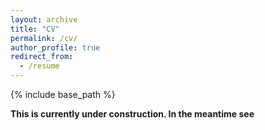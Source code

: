 ```yaml
---
layout: archive
title: "CV"
permalink: /cv/
author_profile: true
redirect_from:
  - /resume
---
```


{% include base_path %}

**This is currently under construction. In the meantime see**